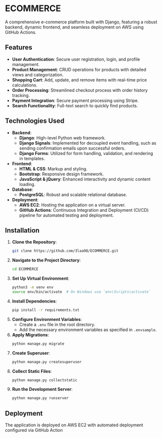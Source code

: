 # ECOMMERCE

A comprehensive e-commerce platform built with Django, featuring a robust backend, dynamic frontend, and seamless deployment on AWS using GitHub Actions.

## Features

- **User Authentication**: Secure user registration, login, and profile management.
- **Product Management**: CRUD operations for products with detailed views and categorization.
- **Shopping Cart**: Add, update, and remove items with real-time price calculations.
- **Order Processing**: Streamlined checkout process with order history tracking.
- **Payment Integration**: Secure payment processing using Stripe.
- **Search Functionality**: Full-text search to quickly find products.

## Technologies Used

- **Backend**:
  - **Django**: High-level Python web framework.
  - **Django Signals**: Implemented for decoupled event handling, such as sending confirmation emails upon successful orders.
  - **Django Forms**: Utilized for form handling, validation, and rendering in templates.
- **Frontend**:
  - **HTML & CSS**: Markup and styling.
  - **Bootstrap**: Responsive design framework.
  - **JavaScript & jQuery**: Enhanced interactivity and dynamic content loading.
- **Database**:
  - **PostgreSQL**: Robust and scalable relational database.
- **Deployment**:
  - **AWS EC2**: Hosting the application on a virtual server.
  - **GitHub Actions**: Continuous Integration and Deployment (CI/CD) pipeline for automated testing and deployment.

## Installation

1. **Clone the Repository**:
   ```bash
   git clone https://github.com/3laa98/ECOMMERCE.git
   ```
2. **Navigate to the Project Directory**:
   ```bash
   cd ECOMMERCE
   ```
3. **Set Up Virtual Environment**:
   ```bash
   python3 -m venv env
   source env/bin/activate  # On Windows use `env\Scripts\activate`
   ```
4. **Install Dependencies**:
   ```bash
   pip install -r requirements.txt
   ```
5. **Configure Environment Variables**:
   - Create a `.env` file in the root directory.
   - Add the necessary environment variables as specified in `.envsample`.
6. **Apply Migrations**:
   ```bash
   python manage.py migrate
   ```
7. **Create Superuser**:
   ```bash
   python manage.py createsuperuser
   ```
8. **Collect Static Files**:
   ```bash
   python manage.py collectstatic
   ```
9. **Run the Development Server**:
   ```bash
   python manage.py runserver
   ```

## Deployment

The application is deployed on AWS EC2 with automated deployment configured via GitHub Action